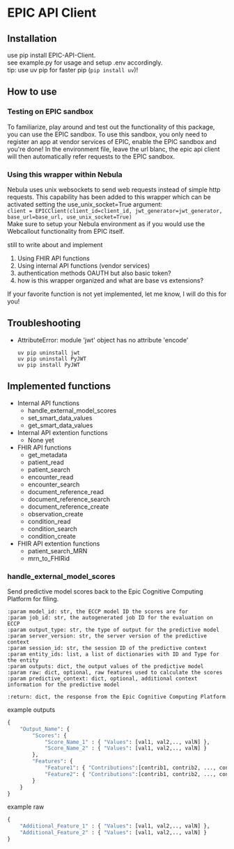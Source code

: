 # EPIC API Client

## Installation

use pip install EPIC-API-Client.<br/>
see example.py for usage and setup .env accordingly.<br/>
tip: use uv pip for faster pip (`pip install uv`)!<br/>

## How to use

### Testing on EPIC sandbox
To familiarize, play around and test out the functionality of this package, you can use the EPIC sandbox. To use this sandbox, you only need to register an app at vendor services of EPIC, enable the EPIC sandbox and you're done! In the environment file, leave the url blanc, the epic api client will then automatically refer requests to the EPIC sandbox.

### Using this wrapper within Nebula
Nebula uses unix websockets to send web requests instead of simple http requests. This capability has been added to this wrapper which can be activated setting the use_unix_socket=True argument:<br/>
`client = EPICClient(client_id=client_id, jwt_generator=jwt_generator, base_url=base_url, use_unix_socket=True)`<br/>
Make sure to setup your Nebula environment as if you would use the Webcallout functionality from EPIC itself.<br/>

still to write about and implement
1. Using FHIR API functions
2. Using internal API functions (vendor services)
3. authentication methods OAUTH but also basic token?
4. how is this wrapper organized and what are base vs extensions?

If your favorite function is not yet implemented, let me know, I will do this for you!

## Troubleshooting
- AttributeError: module 'jwt' object has no attribute 'encode'<br/>
    ```
    uv pip uninstall jwt
    uv pip uninstall PyJWT
    uv pip install PyJWT
    ```

## Implemented functions
- Internal API functions
    - handle_external_model_scores
    - set_smart_data_values
    - get_smart_data_values
- Internal API extention functions
    - None yet
- FHIR API functions
    - get_metadata
    - patient_read
    - patient_search
    - encounter_read
    - encounter_search
    - document_reference_read
    - document_reference_search
    - document_reference_create
    - observation_create
    - condition_read
    - condition_search
    - condition_create
- FHIR API extention functions
    - patient_search_MRN
    - mrn_to_FHIRid

### handle_external_model_scores

Send predictive model scores back to the Epic Cognitive Computing Platform for filing.
```
:param model_id: str, the ECCP model ID the scores are for
:param job_id: str, the autogenerated job ID for the evaluation on ECCP
:param output_type: str, the type of output for the predictive model
:param server_version: str, the server version of the predictive context
:param session_id: str, the session ID of the predictive context
:param entity_ids: list, a list of dictionaries with ID and Type for the entity
:param outputs: dict, the output values of the predictive model
:param raw: dict, optional, raw features used to calculate the scores
:param predictive_context: dict, optional, additional context information for the predictive model

:return: dict, the response from the Epic Cognitive Computing Platform
```
example outputs
```python
{
    "Output_Name": {
        "Scores": {
            "Score_Name_1" : { "Values": [val1, val2,.., valN] },
            "Score_Name_2" : { "Values": [val1, val2,.., valN] }
        },
        "Features": {
            "Feature1": { "Contributions":[contrib1, contrib2, ..., contribN]},
            "Feature2": { "Contributions":[contrib1, contrib2, ..., contribN]}
        }
    }
}
```
example raw
```python
{
    "Additional_Feature_1" : { "Values": [val1, val2,.., valN] },
    "Additional_Feature_2" : { "Values": [val1, val2,.., valN] }
}
```
